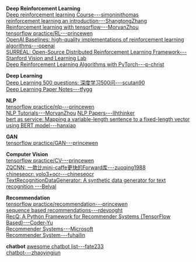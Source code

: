 **Deep Reinforcement Learning**                                                                                                  
[Deep reinforcement learning Course---simoninithomas](https://github.com/simoninithomas/Deep_reinforcement_learning_Course)                                 
[reinforcement learning an introduction---ShangtongZhang](https://github.com/ShangtongZhang/reinforcement-learning-an-introduction)                            
[Reinforcement learning with tensorflow---MorvanZhou](https://github.com/MorvanZhou/Reinforcement-learning-with-tensorflow)                                                      
[tensorflow practice/RL---princewen](https://github.com/princewen/tensorflow_practice/tree/master/RL)                                                               
[OpenAI Baselines: high-quality implementations of reinforcement learning algorithms---openai](https://github.com/openai/baselines)                                          
[SURREAL: Open-Source Distributed Reinforcement Learning Framework---Stanford Vision and Learning Lab](https://github.com/SurrealAI/surreal)                                                  
[Deep Reinforcement Learning Algorithms with PyTorch---p-christ](https://github.com/p-christ/Deep-Reinforcement-Learning-Algorithms-with-PyTorch)                                   
                                                                              
**Deep Learning**                                          
[Deep Learning 500 questions: 深度学习500问---scutan90](https://github.com/scutan90/DeepLearning-500-questions)                                         
[Deep Learning Paper Notes---tfygg](https://github.com/tfygg/Deep-Learning-Paper-Notes)                                    

**NLP**                             
[tensorflow practice/nlp---princewen](https://github.com/princewen/tensorflow_practice/tree/master/nlp)                                   
[NLP Tutorials---MorvanZhou](https://github.com/MorvanZhou/NLP-Tutorials)
[NLP Papers---llhthinker](https://github.com/llhthinker/NLP-Papers)                                 
[bert as service: Mapping a variable-length sentence to a fixed-length vector using BERT model---hanxiao](https://github.com/hanxiao/bert-as-service)                                                                                    

**GAN**                                    
[tensorflow practice/GAN---princewen](https://github.com/princewen/tensorflow_practice/tree/master/GAN)
                                                           
**Computer Vision**                            
[tensorflow practice/CV---princewen](https://github.com/princewen/tensorflow_practice/tree/master/CV)                                   
[ZQCNN: 一款比mini-caffe更快的Forward库---zuoqing1988](https://github.com/zuoqing1988/ZQCNN)                                         
[chineseocr: yolo3+ocr---chineseocr](https://github.com/chineseocr/chineseocr)                       
[TextRecognitionDataGenerator: A synthetic data generator for text recognition ---Belval](https://github.com/Belval/TextRecognitionDataGenerator)                                       

**Recommendation**                                 
[tensorflow practice/recommendation---princewen](https://github.com/princewen/tensorflow_practice/tree/master/recommendation)             
[sequence based recommendations---rdevooght](https://github.com/rdevooght/sequence-based-recommendations)                                   
[RecQ: A Python Framework for Recommender Systems (TensorFlow Based)---Coder-Yu](https://github.com/Coder-Yu/RecQ)                            
[Recommender Systems---Microsoft](https://github.com/Microsoft/Recommenders)                                                   
[Recommender System---fuhailin](https://github.com/fuhailin/Recommender-System)
 
**chatbot**
[awesome chatbot list---fate233](https://github.com/fate233/awesome-chatbot-list)                                        
[chatbot---zhaoyingjun](https://github.com/zhaoyingjun/chatbot)
